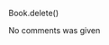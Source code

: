 <!-- Commands used -->
Book.delete()


<!-- Comments gotten from creating a book. -->
No comments was given